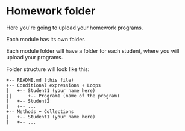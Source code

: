 # Homework folder

Here you're going to upload your homework programs.

Each module has its own folder. 

Each module folder will have a folder for each student, where you will upload your programs.

Folder structure will look like this:

```
+-- README.md (this file)
+-- Conditional expressions + Loops
|   +-- Student1 (your name here)
||      +-- Program1 (name of the program)
|   +-- Student2
|   +-- ...
+-- Methods + Collections
|   +-- Student1 (your name here)
|   +-- ...
```
